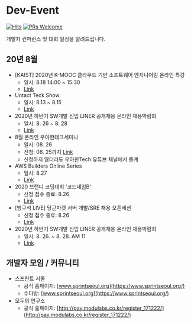# Dev-Event

[![Hits](https://hits.seeyoufarm.com/api/count/incr/badge.svg?url=https%3A%2F%2Fgithub.com%2Fbrave-people%2FDev-Event%2F&count_bg=%232DB400&title_bg=%23443731&title=Welcome%7E&edge_flat=true)](https://hits.seeyoufarm.com)
[![PRs Welcome](https://img.shields.io/badge/PRs-welcome-brightgreen.svg?style=flat-square)](hhttps://github.com/brave-people/Dev-Event/pulls)


개발자 컨퍼런스 및 대회 일정을 알려드립니다.


## 20년 8월
- [KAIST] 2020년 K-MOOC 클라우드 기반 소프트웨어 엔지니어링 온라인 특강
  - 일시: 8.18 14:00 ~ 15:30
  - [Link](https://onoffmix.com/event/221233)
- Untact Teck Show
  - 일시: 8.13 ~ 8.15
  - [Link](http://seoulvrar.com/)
- 2020년 하반기 SW개발 신입 LINER 공개채용 온라인 채용박람회
  - 일시: 8. 26 ~ 8. 28  
  - [Link](https://recruit.linepluscorp.com/lineplus/career/detail/20004421?classId=&entTypeCd=&tag=&page=)
- 8월 온라인 우아한테크세미나
  - 일시: 08. 26
  - 신청: 08. 25까지 [Link](https://forms.gle/ie8aUe3pAE6h9zu19)
  - 신청하지 않더라도 우아한Tech 유튜브 채널에서 중계
- AWS Builders Online Series
  - 일시: 8.27 
  - [Link](https://aws.amazon.com/ko/events/builders-online-series/?sc_icampaign=field_apac_field_webinar_aws-kr-builders-series_20200827_7010z000001LlkX&sc_ichannel=ha&sc_icontent=awssm-5417&sc_iplace=1up&trk=ha_ed_1up_builder_series20q3_kr~ha_awssm-5417&trkCampaign=builders-online-series)
- 2020 브랜디 코딩대회 '코드네임B'
  - 신청 접수 종료: 8.26
  - [Link](https://brandi.goorm.io/apply/assessment/22248/2020-%EB%B8%8C%EB%9E%9C%EB%94%94-%EC%BD%94%EB%94%A9%EB%8C%80%ED%9A%8C-%EC%BD%94%EB%93%9C%EB%84%A4%EC%9E%84b)
- [방구석 LIVE] 당근마켓 서버 개발/SRE 채용 오픈세션
  - 신청 접수 종료: 8.26
  - [Link](https://festa.io/events/1146?fbclid=IwAR1Acc02XDAt2Rnbd_7FYhpZkf3ImGMbtQlCMbj9EZbbKIyVn3Ie6A21QI4)
- 2020년 하반기 SW개발 신입 LINER 공개채용 온라인 채용박람회
  - 일시: 8. 26. ~ 8. 28. AM 11
  - [Link](https://recruit.linepluscorp.com/lineplus/career/detail/20004421)
 
 
 ## 개발자 모임 / 커뮤니티
 - 스프린트 서울
   - 공식 홈페이지: [www.sprintseoul.org](https://www.sprintseoul.org/)
   - 수다방: [www.sprintseoul.org](https://www.sprintseoul.org/)
 - 모두의 연구소
   - 공식 홈페이지: [http://pay.modulabs.co.kr/register_171222/](http://pay.modulabs.co.kr/register_171222/)
  
   

